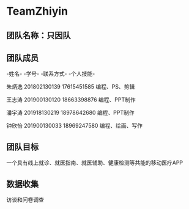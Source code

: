 # TeamZhiyin
 
## 团队名称：只因队


## 团队成员


-姓名-    -学号-         -联系方式-    -个人技能-

朱炳逸	201802130139	17615451585	编程、PS、剪辑

王志涛	201900130120	18663398876	编程、PPT制作

潘宇涛	201918130219	18978642680	编程、PPT制作

钟欣怡	201900130033	18969247580	编程、绘画、写作

 

## 团队目标

一个具有线上就诊、就医指南、就医辅助、健康检测等共能的移动医疗APP


## 数据收集

访谈和问卷调查

